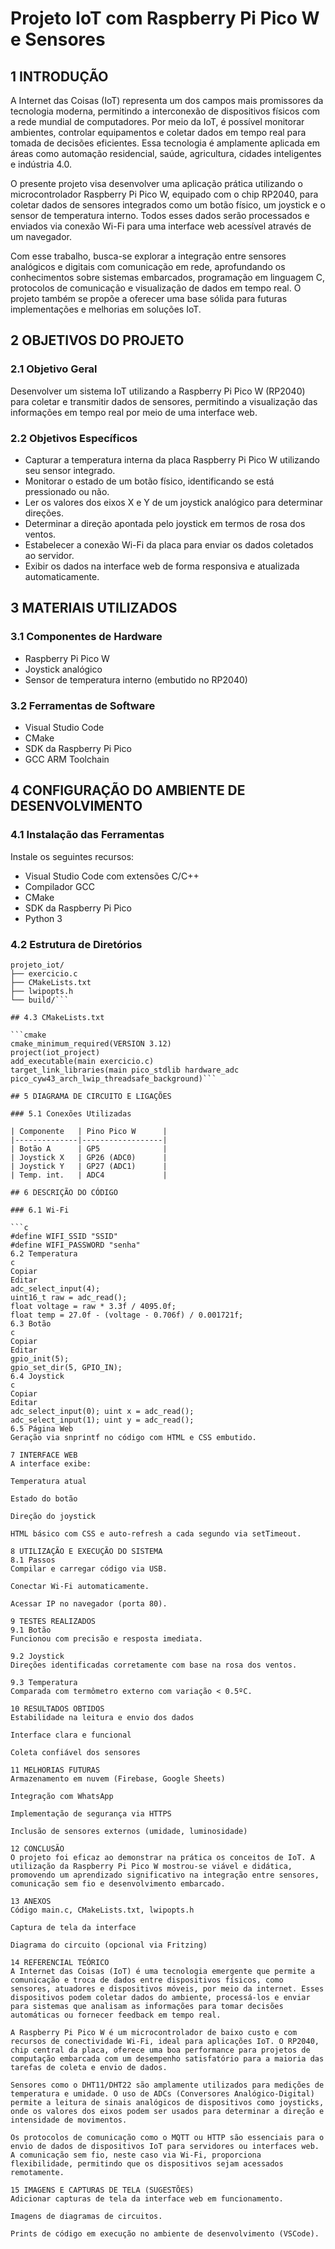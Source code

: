 # Projeto IoT com Raspberry Pi Pico W e Sensores

## 1 INTRODUÇÃO

A Internet das Coisas (IoT) representa um dos campos mais promissores da tecnologia moderna, permitindo a interconexão de dispositivos físicos com a rede mundial de computadores. Por meio da IoT, é possível monitorar ambientes, controlar equipamentos e coletar dados em tempo real para tomada de decisões eficientes. Essa tecnologia é amplamente aplicada em áreas como automação residencial, saúde, agricultura, cidades inteligentes e indústria 4.0.

O presente projeto visa desenvolver uma aplicação prática utilizando o microcontrolador Raspberry Pi Pico W, equipado com o chip RP2040, para coletar dados de sensores integrados como um botão físico, um joystick e o sensor de temperatura interno. Todos esses dados serão processados e enviados via conexão Wi-Fi para uma interface web acessível através de um navegador.

Com esse trabalho, busca-se explorar a integração entre sensores analógicos e digitais com comunicação em rede, aprofundando os conhecimentos sobre sistemas embarcados, programação em linguagem C, protocolos de comunicação e visualização de dados em tempo real. O projeto também se propõe a oferecer uma base sólida para futuras implementações e melhorias em soluções IoT.

## 2 OBJETIVOS DO PROJETO

### 2.1 Objetivo Geral

Desenvolver um sistema IoT utilizando a Raspberry Pi Pico W (RP2040) para coletar e transmitir dados de sensores, permitindo a visualização das informações em tempo real por meio de uma interface web.

### 2.2 Objetivos Específicos

* Capturar a temperatura interna da placa Raspberry Pi Pico W utilizando seu sensor integrado.
* Monitorar o estado de um botão físico, identificando se está pressionado ou não.
* Ler os valores dos eixos X e Y de um joystick analógico para determinar direções.
* Determinar a direção apontada pelo joystick em termos de rosa dos ventos.
* Estabelecer a conexão Wi-Fi da placa para enviar os dados coletados ao servidor.
* Exibir os dados na interface web de forma responsiva e atualizada automaticamente.

## 3 MATERIAIS UTILIZADOS

### 3.1 Componentes de Hardware

* Raspberry Pi Pico W
* Joystick analógico
* Sensor de temperatura interno (embutido no RP2040)


### 3.2 Ferramentas de Software

* Visual Studio Code
* CMake
* SDK da Raspberry Pi Pico
* GCC ARM Toolchain


## 4 CONFIGURAÇÃO DO AMBIENTE DE DESENVOLVIMENTO

### 4.1 Instalação das Ferramentas

Instale os seguintes recursos:

* Visual Studio Code com extensões C/C++
* Compilador GCC
* CMake
* SDK da Raspberry Pi Pico
* Python 3

### 4.2 Estrutura de Diretórios

```text
projeto_iot/
├── exercicio.c
├── CMakeLists.txt
├── lwipopts.h
└── build/```

## 4.3 CMakeLists.txt

```cmake
cmake_minimum_required(VERSION 3.12)
project(iot_project)
add_executable(main exercicio.c)
target_link_libraries(main pico_stdlib hardware_adc pico_cyw43_arch_lwip_threadsafe_background)```

## 5 DIAGRAMA DE CIRCUITO E LIGAÇÕES

### 5.1 Conexões Utilizadas

| Componente   | Pino Pico W      |
|--------------|------------------|
| Botão A      | GP5              |
| Joystick X   | GP26 (ADC0)      |
| Joystick Y   | GP27 (ADC1)      |
| Temp. int.   | ADC4             |

## 6 DESCRIÇÃO DO CÓDIGO

### 6.1 Wi-Fi

```c
#define WIFI_SSID "SSID"
#define WIFI_PASSWORD "senha"
6.2 Temperatura
c
Copiar
Editar
adc_select_input(4);
uint16_t raw = adc_read();
float voltage = raw * 3.3f / 4095.0f;
float temp = 27.0f - (voltage - 0.706f) / 0.001721f;
6.3 Botão
c
Copiar
Editar
gpio_init(5);
gpio_set_dir(5, GPIO_IN);
6.4 Joystick
c
Copiar
Editar
adc_select_input(0); uint x = adc_read();
adc_select_input(1); uint y = adc_read();
6.5 Página Web
Geração via snprintf no código com HTML e CSS embutido.

7 INTERFACE WEB
A interface exibe:

Temperatura atual

Estado do botão

Direção do joystick

HTML básico com CSS e auto-refresh a cada segundo via setTimeout.

8 UTILIZAÇÃO E EXECUÇÃO DO SISTEMA
8.1 Passos
Compilar e carregar código via USB.

Conectar Wi-Fi automaticamente.

Acessar IP no navegador (porta 80).

9 TESTES REALIZADOS
9.1 Botão
Funcionou com precisão e resposta imediata.

9.2 Joystick
Direções identificadas corretamente com base na rosa dos ventos.

9.3 Temperatura
Comparada com termômetro externo com variação < 0.5ºC.

10 RESULTADOS OBTIDOS
Estabilidade na leitura e envio dos dados

Interface clara e funcional

Coleta confiável dos sensores

11 MELHORIAS FUTURAS
Armazenamento em nuvem (Firebase, Google Sheets)

Integração com WhatsApp

Implementação de segurança via HTTPS

Inclusão de sensores externos (umidade, luminosidade)

12 CONCLUSÃO
O projeto foi eficaz ao demonstrar na prática os conceitos de IoT. A utilização da Raspberry Pi Pico W mostrou-se viável e didática, promovendo um aprendizado significativo na integração entre sensores, comunicação sem fio e desenvolvimento embarcado.

13 ANEXOS
Código main.c, CMakeLists.txt, lwipopts.h

Captura de tela da interface

Diagrama do circuito (opcional via Fritzing)

14 REFERENCIAL TEÓRICO
A Internet das Coisas (IoT) é uma tecnologia emergente que permite a comunicação e troca de dados entre dispositivos físicos, como sensores, atuadores e dispositivos móveis, por meio da internet. Esses dispositivos podem coletar dados do ambiente, processá-los e enviar para sistemas que analisam as informações para tomar decisões automáticas ou fornecer feedback em tempo real.

A Raspberry Pi Pico W é um microcontrolador de baixo custo e com recursos de conectividade Wi-Fi, ideal para aplicações IoT. O RP2040, chip central da placa, oferece uma boa performance para projetos de computação embarcada com um desempenho satisfatório para a maioria das tarefas de coleta e envio de dados.

Sensores como o DHT11/DHT22 são amplamente utilizados para medições de temperatura e umidade. O uso de ADCs (Conversores Analógico-Digital) permite a leitura de sinais analógicos de dispositivos como joysticks, onde os valores dos eixos podem ser usados para determinar a direção e intensidade de movimentos.

Os protocolos de comunicação como o MQTT ou HTTP são essenciais para o envio de dados de dispositivos IoT para servidores ou interfaces web. A comunicação sem fio, neste caso via Wi-Fi, proporciona flexibilidade, permitindo que os dispositivos sejam acessados remotamente.

15 IMAGENS E CAPTURAS DE TELA (SUGESTÕES)
Adicionar capturas de tela da interface web em funcionamento.

Imagens de diagramas de circuitos.

Prints de código em execução no ambiente de desenvolvimento (VSCode).
